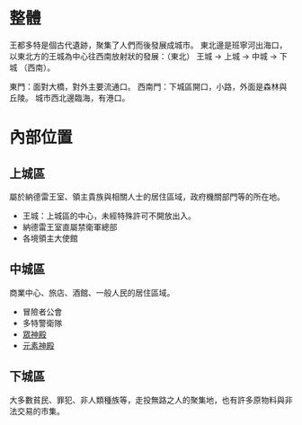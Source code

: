 <!-- TITLE: 多特 -->
<!-- SUBTITLE: 迪亞納德雷王國首都 -->

# 整體
王都多特是個古代遺跡，聚集了人們而後發展成城市。
東北邊是班寧河出海口，以東北方的王城為中心往西南放射狀的發展：（東北） 王城 -> 上城 -> 中城 -> 下城 （西南）。

東門：面對大橋，對外主要流通口。
西南門：下城區開口，小路，外面是森林與丘陵。
城市西北邊臨海，有港口。

# 內部位置
## 上城區
屬於納德雷王室、領主貴族與相關人士的居住區域，政府機關部門等的所在地。
* 王城：上城區的中心，未經特殊許可不開放出入。
* 納德雷王室直屬禁衛軍總部
* 各境領主大使館
## 中城區
商業中心、旅店、酒館、一般人民的居住區域。
* 冒險者公會
* 多特警衛隊
* [眾神殿](/地理/眾神殿)
* [元素神殿](/地理/元素神殿)

## 下城區
大多數貧民、罪犯、非人類種族等，走投無路之人的聚集地，也有許多原物料與非法交易的市集。